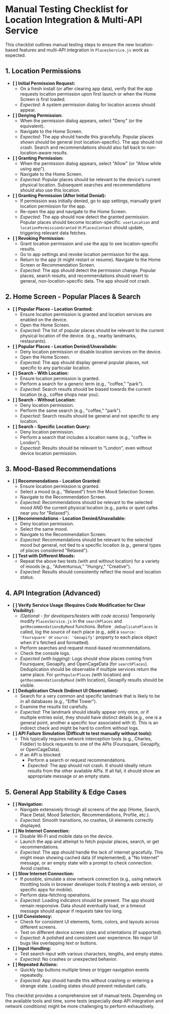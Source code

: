 # Manual Testing Checklist for Location Integration & Multi-API Service

This checklist outlines manual testing steps to ensure the new location-based features and multi-API integration in `PlacesService.js` work as expected.

## 1. Location Permissions

*   **[ ] Initial Permission Request:**
    *   On a fresh install (or after clearing app data), verify that the app requests location permission upon first launch or when the Home Screen is first loaded.
    *   _Expected:_ A system permission dialog for location access should appear.
*   **[ ] Denying Permission:**
    *   When the permission dialog appears, select "Deny" (or the equivalent).
    *   Navigate to the Home Screen.
    *   _Expected:_ The app should handle this gracefully. Popular places shown should be general (not location-specific). The app should not crash. Search and recommendations should also fall back to non-location-aware results.
*   **[ ] Granting Permission:**
    *   When the permission dialog appears, select "Allow" (or "Allow while using app").
    *   Navigate to the Home Screen.
    *   _Expected:_ Popular places should be relevant to the device's current physical location. Subsequent searches and recommendations should also use this location.
*   **[ ] Granting Permission (After Initial Denial):**
    *   If permission was initially denied, go to app settings, manually grant location permission for the app.
    *   Re-open the app and navigate to the Home Screen.
    *   _Expected:_ The app should now detect the granted permission. Popular places should become location-specific. `userLocation` and `locationPermissionGranted` in `PlacesContext` should update, triggering relevant data fetches.
*   **[ ] Revoking Permission:**
    *   Grant location permission and use the app to see location-specific results.
    *   Go to app settings and revoke location permission for the app.
    *   Return to the app (it might restart or resume). Navigate to the Home Screen or Recommendation Screen.
    *   _Expected:_ The app should detect the permission change. Popular places, search results, and recommendations should revert to general, non-location-specific data. The app should not crash.

## 2. Home Screen - Popular Places & Search

*   **[ ] Popular Places - Location Granted:**
    *   Ensure location permission is granted and location services are enabled on the device.
    *   Open the Home Screen.
    *   _Expected:_ The list of popular places should be relevant to the current physical location of the device. (e.g., nearby landmarks, restaurants).
*   **[ ] Popular Places - Location Denied/Unavailable:**
    *   Deny location permission or disable location services on the device.
    *   Open the Home Screen.
    *   _Expected:_ The app should display general popular places, not specific to any particular location.
*   **[ ] Search - With Location:**
    *   Ensure location permission is granted.
    *   Perform a search for a generic term (e.g., "coffee," "park").
    *   _Expected:_ Search results should be biased towards the current location (e.g., coffee shops near you).
*   **[ ] Search - Without Location:**
    *   Deny location permission.
    *   Perform the same search (e.g., "coffee," "park").
    *   _Expected:_ Search results should be general and not specific to any location.
*   **[ ] Search - Specific Location Query:**
    *   Deny location permission.
    *   Perform a search that includes a location name (e.g., "coffee in London").
    *   _Expected:_ Results should be relevant to "London", even without device location permission.

## 3. Mood-Based Recommendations

*   **[ ] Recommendations - Location Granted:**
    *   Ensure location permission is granted.
    *   Select a mood (e.g., "Relaxed") from the Mood Selection Screen.
    *   Navigate to the Recommendation Screen.
    *   _Expected:_ Recommendations should be relevant to the selected mood AND the current physical location (e.g., parks or quiet cafes near you for "Relaxed").
*   **[ ] Recommendations - Location Denied/Unavailable:**
    *   Deny location permission.
    *   Select the same mood.
    *   Navigate to the Recommendation Screen.
    *   _Expected:_ Recommendations should be relevant to the selected mood but general, not tied to a specific location (e.g., general types of places considered "Relaxed").
*   **[ ] Test with Different Moods:**
    *   Repeat the above two tests (with and without location) for a variety of moods (e.g., "Adventurous," "Hungry," "Creative").
    *   _Expected:_ Results should consistently reflect the mood and location status.

## 4. API Integration (Advanced)

*   **[ ] Verify Service Usage (Requires Code Modification for Clear Visibility):**
    *   _(Optional - for developers/testers with code access)_ Temporarily modify `PlacesService.js` in the `searchPlaces` and `getRecommendationsByMood` functions. Before `_deDuplicatePlaces` is called, log the source of each place (e.g., add a `source: 'Foursquare'` or `source: 'Geoapify'` property to each place object when it's fetched and formatted).
    *   Perform searches and request mood-based recommendations.
    *   Check the console logs.
    *   _Expected (with logging):_ Logs should show places coming from Foursquare, Geoapify, and OpenCageData (for `searchPlaces`). Deduplication should be observable if multiple services return the same place. For `getPopularPlaces` (with location) and `getRecommendationsByMood` (with location), Geoapify results should be visible.
*   **[ ] Deduplication Check (Indirect UI Observation):**
    *   Search for a very common and specific landmark that is likely to be in all databases (e.g., "Eiffel Tower").
    *   Examine the results list carefully.
    *   _Expected:_ The landmark should ideally appear only once, or if multiple entries exist, they should have distinct details (e.g., one is a general point, another a specific tour associated with it). This is an indirect check and might be hard to confirm without logs.
*   **[ ] API Failure Simulation (Difficult to test manually without tools):**
    *   This typically requires network interception tools (e.g., Charles, Fiddler) to block requests to one of the APIs (Foursquare, Geoapify, or OpenCageData).
    *   If an API is blocked:
        *   Perform a search or request recommendations.
        *   _Expected:_ The app should not crash. It should ideally return results from the other available APIs. If all fail, it should show an appropriate message or an empty state.

## 5. General App Stability & Edge Cases

*   **[ ] Navigation:**
    *   Navigate extensively through all screens of the app (Home, Search, Place Detail, Mood Selection, Recommendations, Profile, etc.).
    *   _Expected:_ Smooth transitions, no crashes, UI elements correctly displayed.
*   **[ ] No Internet Connection:**
    *   Disable Wi-Fi and mobile data on the device.
    *   Launch the app and attempt to fetch popular places, search, or get recommendations.
    *   _Expected:_ The app should handle the lack of internet gracefully. This might mean showing cached data (if implemented), a "No Internet" message, or an empty state with a prompt to check connection. Avoid crashes.
*   **[ ] Slow Internet Connection:**
    *   If possible, simulate a slow network connection (e.g., using network throttling tools in browser developer tools if testing a web version, or specific apps for mobile).
    *   Perform data-fetching operations.
    *   _Expected:_ Loading indicators should be present. The app should remain responsive. Data should eventually load, or a timeout message should appear if requests take too long.
*   **[ ] UI Consistency:**
    *   Check for consistent UI elements, fonts, colors, and layouts across different screens.
    *   Test on different device screen sizes and orientations (if supported).
    *   _Expected:_ A polished and consistent user experience. No major UI bugs like overlapping text or buttons.
*   **[ ] Input Handling:**
    *   Test search input with various characters, lengths, and empty states.
    *   _Expected:_ No crashes or unexpected behavior.
*   **[ ] Repeated Actions:**
    *   Quickly tap buttons multiple times or trigger navigation events repeatedly.
    *   _Expected:_ App should handle this without crashing or entering a strange state. Loading states should prevent redundant calls.

This checklist provides a comprehensive set of manual tests. Depending on the available tools and time, some tests (especially deep API integration and network conditions) might be more challenging to perform exhaustively.
